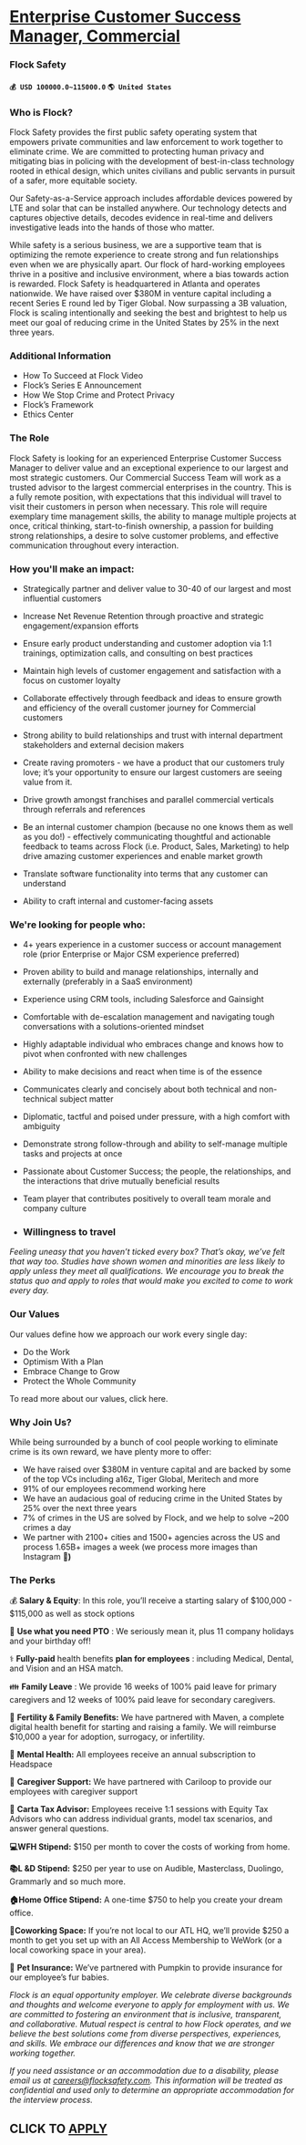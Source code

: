 # [Enterprise Customer Success Manager, Commercial](https://www.remotewlb.com/apply/enterprise-customer-success-manager-commercial)  
### Flock Safety  
#### `💰 USD 100000.0~115000.0` `🌎 United States`  

### **Who is Flock?**

Flock Safety provides the first public safety operating system that empowers private communities and law enforcement to work together to eliminate crime. We are committed to protecting human privacy and mitigating bias in policing with the development of best-in-class technology rooted in ethical design, which unites civilians and public servants in pursuit of a safer, more equitable society.

Our Safety-as-a-Service approach includes affordable devices powered by LTE and solar that can be installed anywhere. Our technology detects and captures objective details, decodes evidence in real-time and delivers investigative leads into the hands of those who matter.

While safety is a serious business, we are a supportive team that is optimizing the remote experience to create strong and fun relationships even when we are physically apart. Our flock of hard-working employees thrive in a positive and inclusive environment, where a bias towards action is rewarded. Flock Safety is headquartered in Atlanta and operates nationwide. We have raised over $380M in venture capital including a recent Series E round led by Tiger Global. Now surpassing a 3B valuation, Flock is scaling intentionally and seeking the best and brightest to help us meet our goal of reducing crime in the United States by 25% in the next three years.

### Additional Information

  * How To Succeed at Flock Video 
  * Flock’s Series E Announcement
  * How We Stop Crime and Protect Privacy 
  * Flock’s Framework 
  * Ethics Center

###  **The Role**

Flock Safety is looking for an experienced Enterprise Customer Success Manager to deliver value and an exceptional experience to our largest and most strategic customers. Our Commercial Success Team will work as a trusted advisor to the largest commercial enterprises in the country. This is a fully remote position, with expectations that this individual will travel to visit their customers in person when necessary. This role will require exemplary time management skills, the ability to manage multiple projects at once, critical thinking, start-to-finish ownership, a passion for building strong relationships, a desire to solve customer problems, and effective communication throughout every interaction.

### How you'll make an impact:

  * Strategically partner and deliver value to 30-40 of our largest and most influential customers

  * Increase Net Revenue Retention through proactive and strategic engagement/expansion efforts

  * Ensure early product understanding and customer adoption via 1:1 trainings, optimization calls, and consulting on best practices

  * Maintain high levels of customer engagement and satisfaction with a focus on customer loyalty 

  * Collaborate effectively through feedback and ideas to ensure growth and efficiency of the overall customer journey for Commercial customers

  * Strong ability to build relationships and trust with internal department stakeholders and external decision makers

  * Create raving promoters - we have a product that our customers truly love; it’s your opportunity to ensure our largest customers are seeing value from it.

  * Drive growth amongst franchises and parallel commercial verticals through referrals and references

  * Be an internal customer champion (because no one knows them as well as you do!) - effectively communicating thoughtful and actionable feedback to teams across Flock (i.e. Product, Sales, Marketing) to help drive amazing customer experiences and enable market growth

  * Translate software functionality into terms that any customer can understand

  * Ability to craft internal and customer-facing assets

### We're looking for people who:

  * 4+ years experience in a customer success or account management role (prior Enterprise or Major CSM experience preferred)

  * Proven ability to build and manage relationships, internally and externally (preferably in a SaaS environment)

  * Experience using CRM tools, including Salesforce and Gainsight

  * Comfortable with de-escalation management and navigating tough conversations with a solutions-oriented mindset

  * Highly adaptable individual who embraces change and knows how to pivot when confronted with new challenges

  * Ability to make decisions and react when time is of the essence 

  * Communicates clearly and concisely about both technical and non-technical subject matter

  * Diplomatic, tactful and poised under pressure, with a high comfort with ambiguity

  * Demonstrate strong follow-through and ability to self-manage multiple tasks and projects at once

  * Passionate about Customer Success; the people, the relationships, and the interactions that drive mutually beneficial results

  * Team player that contributes positively to overall team morale and company culture

  * ### Willingness to travel

 _Feeling uneasy that you haven’t ticked every box? That’s okay, we’ve felt that way too. Studies have shown women and minorities are less likely to apply unless they meet all qualifications. We encourage you to break the status quo and apply to roles that would make you excited to come to work every day._

###  **Our Values**

Our values define how we approach our work every single day:

  * Do the Work
  * Optimism With a Plan
  * Embrace Change to Grow
  * Protect the Whole Community

To read more about our values, click here.

###  **Why Join Us?**

While being surrounded by a bunch of cool people working to eliminate crime is its own reward, we have plenty more to offer:

  * We have raised over $380M in venture capital and are backed by some of the top VCs including a16z, Tiger Global, Meritech and more
  * 91% of our employees recommend working here
  * We have an audacious goal of reducing crime in the United States by 25% over the next three years
  * 7% of crimes in the US are solved by Flock, and we help to solve ~200 crimes a day
  * We partner with 2100+ cities and 1500+ agencies across the US and process 1.65B+ images a week (we process more images than Instagram **🤯)**

###  **The Perks**

💰 **Salary & Equity**: In this role, you’ll receive a starting salary of $100,000 - $115,000 as well as stock options

🌴 **Use what you need PTO** : We seriously mean it, plus 11 company holidays and your birthday off!

⚕️ **Fully-paid** health benefits **plan for employees** : including Medical, Dental, and Vision and an HSA match.

👪 **Family Leave** : We provide 16 weeks of 100% paid leave for primary caregivers and 12 weeks of 100% paid leave for secondary caregivers.

🍼 **Fertility & Family Benefits:** We have partnered with Maven, a complete digital health benefit for starting and raising a family. We will reimburse $10,000 a year for adoption, surrogacy, or infertility.

🧠 **Mental Health:** All employees receive an annual subscription to Headspace

💖 **Caregiver Support:** We have partnered with Cariloop to provide our employees with caregiver support

💸 **Carta Tax Advisor:** Employees receive 1:1 sessions with Equity Tax Advisors who can address individual grants, model tax scenarios, and answer general questions.

**💻WFH Stipend:** $150 per month to cover the costs of working from home.

 **📚L &D Stipend:** $250 per year to use on Audible, Masterclass, Duolingo, Grammarly and so much more.

 **🏠Home Office Stipend:** A one-time $750 to help you create your dream office.

 **🏢Coworking Space:** If you’re not local to our ATL HQ, we’ll provide $250 a month to get you set up with an All Access Membership to WeWork (or a local coworking space in your area).

🐾 **Pet Insurance:** We’ve partnered with Pumpkin to provide insurance for our employee’s fur babies.

_Flock is an equal opportunity employer. We celebrate diverse backgrounds and thoughts and welcome everyone to apply for employment with us. We are committed to fostering an environment that is inclusive, transparent, and collaborative. Mutual respect is central to how Flock operates, and we believe the best solutions come from diverse perspectives, experiences, and skills. We embrace our differences and know that we are stronger working together._

 _If you need assistance or an accommodation due to a disability, please email us at careers@flocksafety.com. This information will be treated as confidential and used only to determine an appropriate accommodation for the interview process._

  
## CLICK TO [APPLY](https://www.remotewlb.com/apply/enterprise-customer-success-manager-commercial)

